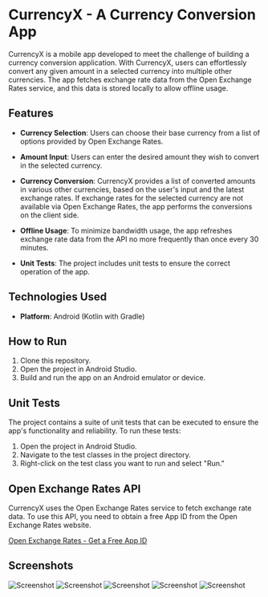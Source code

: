 # CurrencyX - A Currency Conversion App

CurrencyX is a mobile app developed to meet the challenge of building a currency conversion application. With CurrencyX, users can effortlessly convert any given amount in a selected currency into multiple other currencies. The app fetches exchange rate data from the Open Exchange Rates service, and this data is stored locally to allow offline usage.

## Features

- **Currency Selection**: Users can choose their base currency from a list of options provided by Open Exchange Rates.

- **Amount Input**: Users can enter the desired amount they wish to convert in the selected currency.

- **Currency Conversion**: CurrencyX provides a list of converted amounts in various other currencies, based on the user's input and the latest exchange rates. If exchange rates for the selected currency are not available via Open Exchange Rates, the app performs the conversions on the client side.

- **Offline Usage**: To minimize bandwidth usage, the app refreshes exchange rate data from the API no more frequently than once every 30 minutes.

- **Unit Tests**: The project includes unit tests to ensure the correct operation of the app.

## Technologies Used

- **Platform**: Android (Kotlin with Gradle)

## How to Run

1. Clone this repository.
2. Open the project in Android Studio.
3. Build and run the app on an Android emulator or device.

## Unit Tests

The project contains a suite of unit tests that can be executed to ensure the app's functionality and reliability. To run these tests:

1. Open the project in Android Studio.
2. Navigate to the test classes in the project directory.
3. Right-click on the test class you want to run and select "Run."

## Open Exchange Rates API

CurrencyX uses the Open Exchange Rates service to fetch exchange rate data. To use this API, you need to obtain a free App ID from the Open Exchange Rates website.

[Open Exchange Rates - Get a Free App ID](https://openexchangerates.org/signup)

Screenshots
------------------------------------------
![Screenshot](./screenshot/screenshot_splashscreen.png)
![Screenshot](./screenshot/screenshot_notification_permission.png)
![Screenshot](./screenshot/screenshot_main_screen.png)
![Screenshot](./screenshot/screenshot_currency_convert.png)
![Screenshot](./screenshot/screenshot_search_currency.png)
